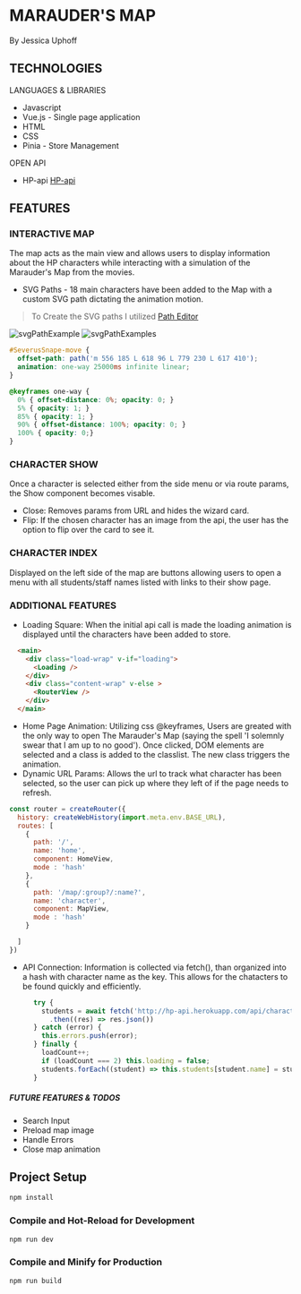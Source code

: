 # MARAUDER'S MAP

By Jessica Uphoff

## TECHNOLOGIES

LANGUAGES & LIBRARIES

- Javascript
- Vue.js - Single page application
- HTML
- CSS
- Pinia - Store Management

OPEN API

- HP-api [HP-api](http://hp-api.herokuapp.com/)

## FEATURES

### INTERACTIVE MAP

The map acts as the main view and allows users to display information about the HP characters while interacting with a simulation of the Marauder's Map from the movies.

- SVG Paths - 18 main characters have been added to the Map with a custom SVG path dictating the animation motion.

> To Create the SVG paths I utilized [Path Editor](https://yqnn.github.io/svg-path-editor/)

![svgPathExample](svgExample.png)
![svgPathExamples](svgExamples.png)

```css
#SeverusSnape-move {
  offset-path: path('m 556 185 L 618 96 L 779 230 L 617 410');
  animation: one-way 25000ms infinite linear;
}

@keyframes one-way {
  0% { offset-distance: 0%; opacity: 0; }
  5% { opacity: 1; }
  85% { opacity: 1; }
  90% { offset-distance: 100%; opacity: 0; }
  100% { opacity: 0;}
}
```

### CHARACTER SHOW

Once a character is selected either from the side menu or via route params, the Show component becomes visable.

- Close: Removes params from URL and hides the wizard card.
- Flip: If the chosen character has an image from the api, the user has the option to flip over the card to see it.

### CHARACTER INDEX

Displayed on the left side of the map are buttons allowing users to open a menu with all students/staff names listed with links to their show page.

### ADDITIONAL FEATURES

- Loading Square: When the initial api call is made the loading animation is displayed until the characters have been added to store.

```HTML
  <main>
    <div class="load-wrap" v-if="loading">
      <Loading />
    </div>
    <div class="content-wrap" v-else >
      <RouterView />
    </div>
  </main>
```

- Home Page Animation: Utilizing css @keyframes, Users are greated with the only way to open The Marauder's Map (saying the spell 'I solemnly swear that I am up to no good'). Once clicked, DOM elements are selected and a class is added to the classlist. The new class triggers the animation.
- Dynamic URL Params: Allows the url to track what character has been selected, so the user can pick up where they left of if the page needs to refresh. 

```Javascript
const router = createRouter({
  history: createWebHistory(import.meta.env.BASE_URL),
  routes: [
    {
      path: '/',
      name: 'home',
      component: HomeView,
      mode : 'hash'
    },
    {
      path: '/map/:group?/:name?',
      name: 'character',
      component: MapView,
      mode : 'hash'
    }

  ]
})
```

- API Connection: Information is collected via fetch(), than organized into a hash with character name as the key. This allows for the chatacters to be found quickly and efficiently.

```Javascript
      try {
        students = await fetch('http://hp-api.herokuapp.com/api/characters/students')
          .then((res) => res.json())
      } catch (error) {
        this.errors.push(error);
      } finally {
        loadCount++;
        if (loadCount === 2) this.loading = false;
        students.forEach((student) => this.students[student.name] = student)
      }
```

##### FUTURE FEATURES & TODOS

- Search Input
- Preload map image
- Handle Errors
- Close map animation

## Project Setup

```sh
npm install
```

### Compile and Hot-Reload for Development

```sh
npm run dev
```

### Compile and Minify for Production

```sh
npm run build
```
